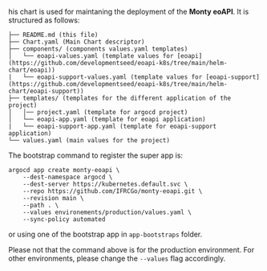 his chart is used for maintaning the deployment of the **Monty eoAPI**.
It is structured as follows:

```console
├── README.md (this file)
├── Chart.yaml (Main Chart descriptor)
├── components/ (components values.yaml templates)
│   └── eoapi-values.yaml (template values for [eoapi](https://github.com/developmentseed/eoapi-k8s/tree/main/helm-chart/eoapi))
|   └── eoapi-support-values.yaml (template values for [eoapi-support](https://github.com/developmentseed/eoapi-k8s/tree/main/helm-chart/eoapi-support))
├── templates/ (templates for the different application of the project)
│   │── project.yaml (template for argocd project)
│   └── eoapi-app.yaml (template for eoapi application)
|   └── eoapi-support-app.yaml (template for eoapi-support application)
└── values.yaml (main values for the project)
```

The bootstrap command to register the super app is:

```console
argocd app create monty-eoapi \
    --dest-namespace argocd \
    --dest-server https://kubernetes.default.svc \
    --repo https://github.com/IFRCGo/monty-eoapi.git \
    --revision main \
    --path . \
    --values environements/production/values.yaml \
    --sync-policy automated
```

or using one of the bootstrap app in `app-bootstraps` folder.

Please not that the command above is for the production environment. For other environments, please change the `--values` flag accordingly.